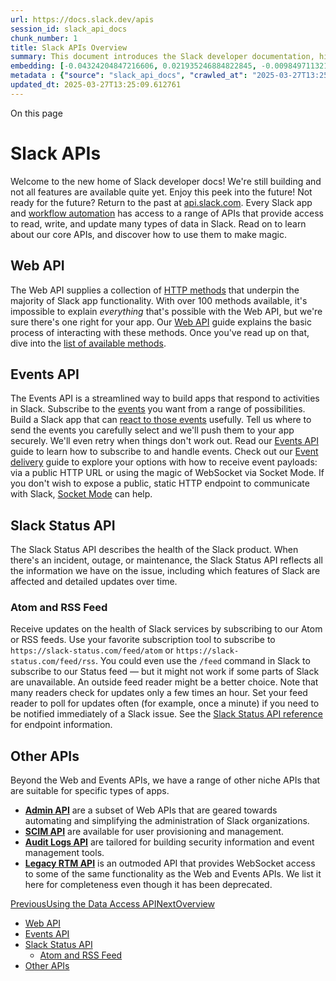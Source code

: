 ```yaml
---
url: https://docs.slack.dev/apis
session_id: slack_api_docs
chunk_number: 1
title: Slack APIs Overview
summary: This document introduces the Slack developer documentation, highlighting the ongoing developments and the core APIs available for Slack apps and workflow automation. It emphasizes the importance of the Web API, which includes over 100 HTTP methods essential for app functionality. Users are encouraged to explore the guide for detailed usage instructions.
embedding: [-0.04324204847216606, 0.021935246884822845, -0.009849711321294308, -0.0162913016974926, 0.03879456967115402, 0.006816242355853319, -0.041308362036943436, -0.0002630492381285876, 0.016545098274946213, -0.007559502497315407, -0.012315160594880581, -0.03881873935461044, -0.020581668242812157, 0.009106451645493507, -0.012871095910668373, 0.03797275200486183, -0.027095770463347435, 0.033791158348321915, -0.02968207560479641, 0.02890860103070736, 0.044136375188827515, 0.0245578084141016, -0.010883024893701077, 0.044982362538576126, -0.022684549912810326, -0.016895579174160957, -0.012895266525447369, 0.04998577758669853, -0.040486544370651245, -0.02382059022784233, 0.04087328165769577, -0.029319509863853455, 0.004353814292699099, 0.027990100905299187, 0.07275492697954178, -0.00323892361484468, 0.029392022639513016, 0.041960980743169785, 0.04534493014216423, -0.020593753084540367, -0.007299663498997688, 0.004411220550537109, -0.010163935832679272, 0.02371182106435299, -0.05486833304166794, 0.003374885767698288, -0.05177443474531174, -0.0025681762490421534, -0.02299877442419529, -0.0030727474950253963, -0.07348005473613739, -0.011988851241767406, -0.002430703490972519, -0.013173233717679977, -0.013850023970007896, -0.008417575620114803, -0.028110956773161888, -0.01077425479888916, -0.03562815859913826, -0.021040918305516243, -0.00705795269459486, 0.015396972186863422, -0.023494280874729156, -0.01717354543507099, -0.029537050053477287, -0.005517046898603439, 0.013354516588151455, -0.0017947020241990685, -0.015819966793060303, -0.0028612506575882435, 0.08164987713098526, 0.02446112409234047, -0.03265511617064476, 0.015517828054726124, 0.008212121203541756, -0.03664334490895271, -0.011203291825950146, 0.08498548716306686, -0.02377224899828434, 0.005453598219901323, -0.011348318308591843, 0.03352527692914009, -0.06400499492883682, -0.051677752286195755, -0.03429875150322914, 0.024364439770579338, -0.04580418020486832, -0.042637769132852554, -0.007160679902881384, 0.04536909982562065, -0.03434709087014198, -0.018055791035294533, -0.03944718837738037, 0.023470111191272736, 0.03652248904109001, -0.009342119097709656, -0.006465761456638575, 0.009076237678527832, 0.004592503421008587, 0.046456798911094666, 0.0313982218503952, -0.05859067663550377, -0.03470965847373009, -0.05573849007487297, 0.03415372222661972, 0.008707628585398197, 0.06917760521173477, -0.022454924881458282, -0.01150542963296175, -0.05849399417638779, -0.137001633644104, -0.04582834988832474, -0.0005215664277784526, -0.007855597883462906, -0.009571744129061699, 0.009136664681136608, 0.0032298595178872347, -0.0026210504584014416, 0.021911077201366425, -0.029126141220331192, -0.02687823213636875, 0.01295569445937872, 0.03644997626543045, 0.027820903807878494, 0.01937311328947544, -0.03043137863278389, 0.004852342419326305, -0.03512056544423103, -0.05573849007487297, 0.0062482221983373165, 0.060572706162929535, -0.027095770463347435, 0.051677752286195755, -0.05370812118053436, -0.030624747276306152, -0.009469017386436462, -0.052402883768081665, 0.0032782016787678003, -0.0048311930149793625, 0.00705795269459486, 0.055400095880031586, -0.053031329065561295, 0.004030526150017977, 0.0027147135697305202, -0.04855968430638313, -0.031422391533851624, -0.024352354928851128, -0.044934023171663284, -0.03637746348977089, 0.00895538181066513, 0.0034806341864168644, 0.025548823177814484, -0.04408803582191467, -0.010526501573622227, -0.023470111191272736, 0.013197405263781548, 0.044063862413167953, 0.057527150958776474, 0.02661234885454178, -0.005214908625930548, -0.0015484592877328396, 0.017463598400354385, -0.02216487191617489, 0.0026452215388417244, -0.04486151039600372, -0.002087776316329837, 0.029246997088193893, -0.05129101499915123, -0.05849399417638779, -0.004408199340105057, -0.04609423503279686, -0.024739092215895653, -0.014031306840479374, 0.008870783261954784, 0.023288827389478683, -0.010689656250178814, -0.00925147719681263, 0.00027230221894569695, -0.018188731744885445, -0.015360715799033642, -0.040196493268013, 0.01852712593972683, -0.05119432881474495, -0.03362195938825607, -0.034612976014614105, -0.012641469947993755, -0.019868621602654457, 0.054578278213739395, -0.027168285101652145, 0.013946708291769028, -0.015856223180890083, 0.020243272185325623, -0.006272393278777599, 0.024352354928851128, 0.0024186179507523775, 0.005504961591213942, -0.01003099512308836, 0.00760180177167058, 0.04529658704996109, -0.006556403357535601, 0.0461425743997097, -0.01258104294538498, 0.04594920575618744, -0.026443151757121086, 0.02982710301876068, -0.009529445320367813, 0.0208112932741642, 0.04026900604367256, -0.03354944661259651, -0.02835266664624214, 0.021681450307369232, -0.012726069428026676, 0.006393248215317726, 0.026298126205801964, -0.03557981550693512, -0.012629385106265545, 0.0006586617091670632, 0.02893277257680893, -0.004214830696582794, 0.019542312249541283, -0.00240351096726954, 0.06250639259815216, 0.0018944076728075743, 0.004175552632659674, 0.016980178654193878, 0.042855311185121536, 0.012726069428026676, -0.03959221392869949, 0.007094209548085928, -0.004504883661866188, 0.04684353619813919, 0.046505142003297806, -0.013136977329850197, -0.020388299599289894, 0.04213017597794533, -0.07483363896608353, 0.03855285793542862, -0.012139921076595783, -0.0010227385209873319, -0.002482066862285137, 0.012411844916641712, -0.010562757961452007, -0.01847878471016884, 0.05559346452355385, 0.018756750971078873, 0.013535800389945507, 0.020678352564573288, -0.040559057146310806, 0.019735679030418396, 0.05627025291323662, 0.06236136332154274, -0.006628916133195162, 0.026225613430142403, -0.01995321922004223, 0.013112806715071201, -0.047133591026067734, -0.029561219736933708, 0.0341295525431633, -0.005961190443485975, 0.03137405216693878, -0.018889691680669785, 0.0229504331946373, -0.03802109509706497, 0.008296720683574677, 0.0066107879392802715, 0.009100408293306828, -0.0017206781776621938, 0.039640557020902634, -0.016581354662775993, -0.028497694060206413, -0.0001606998557690531, 0.011716926470398903, 0.04667433723807335, -0.014780609868466854, -0.006048810668289661, -0.027869245037436485, 0.006211965344846249, 0.0007557236822322011, -0.03393618389964104, 0.03947135806083679, 0.000987992505542934, -0.027869245037436485, 0.021234286949038506, 0.010055165737867355, 0.015989163890480995, -0.024944545701146126, 0.008193993009626865, -0.014599326997995377, 0.010200192220509052, -0.019832363352179527, -0.021028831601142883, 0.04145338758826256, -0.009819497354328632, -0.025838876143097878, 0.01046003121882677, 0.02682988904416561, 0.06294146925210953, 0.017608625814318657, 0.011197248473763466, -0.01451472844928503, 0.024739092215895653, -0.02675737626850605, 0.015989163890480995, -0.030987313017249107, 0.03949553146958351, 0.02600807324051857, 0.015360715799033642, -0.010206234641373158, 0.016895579174160957, -0.03649831935763359, 0.006184773053973913, 0.06685718148946762, -0.012568957172334194, -0.06511686742305756, -0.04287948086857796, 0.024775348603725433, 0.031543247401714325, -0.00426015118137002, 0.021210115402936935, -0.03357362002134323, -0.025597164407372475, -0.004248065873980522, -0.017572369426488876, -0.022732893005013466, -0.002814419101923704, -0.08807938545942307, -0.034540459513664246, -0.006622873712331057, -0.02968207560479641, -0.03504805266857147, 0.06714724004268646, -0.03727179393172264, 0.0230108592659235, 0.053176358342170715, -0.018370013684034348, -0.006148516200482845, 0.033815328031778336, 0.015783710405230522, -0.00010102752275997773, 0.04754449799656868, 0.03473382815718651, -0.050807591527700424, -0.0324617475271225, -0.013149063102900982, 0.011499387212097645, 0.05883238837122917, -0.01261729933321476, -0.007946239784359932, -0.05124267190694809, 0.03035886585712433, -0.03664334490895271, -0.02815929800271988, -0.017511941492557526, -0.015505742281675339, -0.021016746759414673, 0.014865209348499775, -0.018805094063282013, -0.049502354115247726, -0.026322297751903534, -0.002770608989521861, -0.05477164685726166, -0.006659130100160837, -0.021222200244665146, -0.027023257687687874, 0.029367851093411446, 0.018007447943091393, 0.017669053748250008, -0.05409485846757889, 0.022732893005013466, -0.02603224478662014, 0.05878404527902603, 0.010145807638764381, 0.038238633424043655, -0.04681936651468277, -0.038383662700653076, 0.022019846364855766, 0.006199880037456751, 0.017221888527274132, -0.004193680826574564, 0.024872032925486565, 0.030092984437942505, 0.03217169642448425, -0.005054775159806013, -0.024158986285328865, 0.01330617442727089, 0.0032510091550648212, -0.018768837675452232, 0.016919750720262527, -0.022684549912810326, 0.02217695862054825, 0.027047429233789444, -0.03047972172498703, -0.007063995581120253, -0.03272763267159462, 0.031422391533851624, -0.04026900604367256, 0.008478003554046154, -0.006048810668289661, 0.053804803639650345, -0.03654665872454643, 0.04374963790178299, 0.01036334689706564, -0.025718020275235176, 0.00896142516285181, -0.015276117250323296, -0.024352354928851128, 0.003393014194443822, -0.011070351116359234, 0.004519990179687738, -0.0023989789187908173, 0.03787606954574585, 0.039688900113105774, 0.004148360341787338, -0.02004990354180336, -0.00409397529438138, -0.022068187594413757, 0.034492120146751404, 0.05772051960229874, 0.005668116267770529, 0.03265511617064476, 0.026999086141586304, -0.0799095630645752, 0.010731955990195274, -0.009227306582033634, -0.0532730408012867, 0.03118068166077137, 0.020303700119256973, -0.07033781707286835, -0.01856338232755661, -0.039036281406879425, -0.027990100905299187, -0.020557496696710587, 0.04096996784210205, -0.006018596701323986, -0.015771623700857162, -0.0019367070635780692, 0.023542623966932297, -0.004535097163170576, 0.030721431598067284, -0.0012251711450517178, 0.007408433593809605, 0.005432448349893093, -0.02233407087624073, -0.017354829236865044, -0.03664334490895271, 0.021330971270799637, -0.014526814222335815, -0.03267928957939148, -0.012109707109630108, 0.027651706710457802, -0.021391399204730988, -0.01444221567362547, 0.01451472844928503, 0.03615992143750191, -0.062554731965065, 0.0021859712433069944, 1.836434967117384e-05, -0.008284634910523891, 0.06468179076910019, 0.014841037802398205, 0.013414944522082806, 0.0018536190036684275, -0.030745603144168854, 0.021077174693346024, -0.0013294089585542679, -0.0200982466340065, 0.017705310136079788, -0.006097152829170227, 0.01079238299280405, 0.0009600447374396026, 0.00965030025690794, -0.012641469947993755, 0.011324146762490273, -0.0193851999938488, -0.02905362844467163, -0.03763435781002045, -0.006254264619201422, 0.02456989511847496, 0.04157424345612526, 0.01563868299126625, 6.977508746786043e-05, 0.014563070610165596, -0.04256525635719299, 0.010901153087615967, 0.04075242578983307, 0.006973354145884514, -0.002829526085406542, 0.0012991951080039144, 0.013004036620259285, 0.016786810010671616, -0.04998577758669853, 0.020376212894916534, 0.044063862413167953, -0.011541686952114105, -0.007450732868164778, -0.03809360787272453, -0.053901489824056625, -0.028014272451400757, -0.007335920352488756, -0.006773942615836859, 0.005677180364727974, -0.05191946029663086, 4.739795986097306e-05, 0.06240970641374588, 0.04326621815562248, -0.004912770353257656, -0.01154772937297821, 0.004042611923068762, -0.019941134378314018, 0.02661234885454178, -0.01516734715551138, -0.035894040018320084, 0.029440365731716156, 0.04157424345612526, -0.0445956252515316, 0.0208717193454504, 0.014563070610165596, 0.03144656494259834, 0.019457712769508362, -0.01566285453736782, 0.009595915675163269, -0.0068343705497682095, 0.03178495913743973, -0.011293932795524597, -0.03703008219599724, -0.006997525226324797, -0.0328243151307106, -0.009130622260272503, -0.007819341495633125, 0.0037555801682174206, -0.015832051634788513, 0.013136977329850197, 0.027820903807878494, -0.006695386953651905, -0.01706477627158165, 0.03925381973385811, -0.0035622117575258017, -0.04628760367631912, -0.019167659804224968, -0.012333288788795471, -0.013451200909912586, 0.027651706710457802, 0.0006548849632963538, 0.036764200776815414, -0.04205766320228577, 0.004665016662329435, -0.016557183116674423, -0.004646888468414545, 0.010176020674407482, 0.032365065068006516, 0.0023642329033464193, 0.009245434775948524, 0.05032417178153992, -0.040559057146310806, 0.026346467435359955, 0.015360715799033642, -0.007329877465963364, -0.02307128719985485, 0.008036881685256958, -0.0011058264644816518, 0.002269059419631958, -0.017548197880387306, 0.024001874029636383, 0.009402547031641006, -0.004840257111936808, 0.020484983921051025, -0.002420128555968404, -0.004151381552219391, -0.01630338840186596, 0.007311749272048473, 0.024316098541021347, -0.0032026669941842556, -0.011765268631279469, 0.005287421867251396, -0.03785189613699913, -0.002124032936990261, -0.0009313416085205972, -0.01333034597337246, -0.025427967309951782, 0.019107231870293617, -0.026177270337939262, -0.035168908536434174, -0.03497553989291191, 0.0711112916469574, -0.05583517625927925, -0.011958637274801731, 0.006979397032409906, 0.013173233717679977, 0.012423930689692497, -0.0222978126257658, 0.028787747025489807, -0.009644257836043835, -0.0013090146239846945, -0.02227364294230938, 0.00853843055665493, 0.01847878471016884, 0.009475059807300568, 0.007190893869847059, -0.03340442106127739, 0.013668741099536419, 0.026902401819825172, 0.004136274568736553, 0.010925324633717537, -0.009577787481248379, -0.027361653745174408, 0.016001248732209206, -0.014490557834506035, 0.008641158230602741, -0.006967311259359121, -0.011366446502506733, -0.010967623442411423, 0.008822441101074219, -0.025403795763850212, -0.04449894279241562, 0.007148594595491886, 0.033066026866436005, -0.04679519310593605, 0.028449350968003273, 0.01152960117906332, -0.023312998935580254, -0.013668741099536419, -0.02815929800271988, 0.03277597203850746, -0.004583439324051142, 0.02516208589076996, -0.00970468483865261, 0.0022373348474502563, -0.046456798911094666, -0.013523714616894722, 0.02216487191617489, 0.011318104341626167, 0.019590653479099274, 0.03398452699184418, -0.0014457321958616376, -0.042637769132852554, 0.018756750971078873, 0.024896204471588135, -0.0003078034787904471, 0.006550360471010208, -0.004946005530655384, -0.01624296046793461, 0.03050389140844345, 0.019506053999066353, -0.04466814175248146, 0.004689187742769718, -0.02159685268998146, -0.003915713634341955, -0.03277597203850746, 0.014635583385825157, 0.019771937280893326, -0.00018222721701022238, -0.009734898805618286, 0.062022969126701355, 0.0077951704151928425, 0.038214463740587234, -0.015348630025982857, -0.018007447943091393, -0.018829265609383583, -0.0062784356996417046, 0.021705621853470802, -0.036063238978385925, 0.02668486349284649, 0.018333757296204567, 0.008828483521938324, -0.012713983654975891, 0.020207015797495842, 0.0035773185081779957, 0.02608058601617813, 0.02240658365190029, 0.03519308194518089, -0.035410620272159576, 0.04401552304625511, 0.04469231143593788, 0.02666069194674492, 0.038166120648384094, -0.006453676149249077, 0.005190737545490265, -0.04295199364423752, -0.004589482210576534, 0.025476308539509773, -0.02963373437523842, -0.007341962773352861, -0.04582834988832474, 0.01150542963296175, 0.01109452173113823, -0.04391883686184883, 0.02003781870007515, 0.053176358342170715, 0.023228399455547333, 0.01372916903346777, 2.2388927391148172e-05, -0.013076549395918846, 0.018394185230135918, -0.031422391533851624, -0.002855207771062851, 0.02221321500837803, -0.005468704737722874, 0.01713728904724121, -0.016665954142808914, -0.06627707928419113, 0.0034504204522818327, -0.008314848877489567, -0.006230093538761139, -0.014937722124159336, -0.022805405780673027, -0.010012865997850895, 0.0023415726609528065, -0.019651081413030624, 0.027748389169573784, -0.047955404967069626, -0.004051676020026207, 0.01782616600394249, -0.032969340682029724, 0.036087408661842346, -0.006296564359217882, -0.007843513041734695, -0.020412469282746315, -0.024799520149827003, -0.042081836611032486, -0.012436016462743282, -0.0030470658093690872, -0.018333757296204567, -0.03340442106127739, -0.007045867387205362, 0.0104056466370821, -0.026298126205801964, 0.012713983654975891, 0.0099886953830719, -0.0038915425539016724, 0.007819341495633125, -0.017499856650829315, 0.01293152291327715, 0.0043870494700968266, -0.04955069720745087, -0.008568644523620605, -0.01006120815873146, -0.04771369695663452, 0.033041853457689285, -0.01776573807001114, -0.013692911714315414, -0.006072981748729944, -0.02228572778403759, 0.004205766599625349, 0.02661234885454178, 0.014526814222335815, -0.023397596552968025, -0.0099886953830719, 0.00816377904266119, 0.004456541500985622, 0.013112806715071201, 0.009867839515209198, 0.008369233459234238, -0.0070216963067650795, -0.015614512376487255, 0.0019654103089123964, -0.007704528979957104, -0.01081655453890562, 0.0017357850447297096, 0.016810979694128036, 0.028618548065423965, -0.0008459875243715942, 0.03200249746441841, -0.009396503679454327, 0.02162102423608303, -0.005121245980262756, -0.01851504109799862, -0.021729793399572372, -0.030963143333792686, 0.018176645040512085, 0.006804156582802534, -0.011964680626988411, -0.007879769429564476, 0.001935196458362043, -0.0014948296593502164, 0.041090819984674454, -0.00651410361751914, -0.057672176510095596, -0.024799520149827003, 0.015759538859128952, -0.07855597883462906, 0.002735863206908107, -0.009813454933464527, 0.006387205794453621, 0.006804156582802534, 0.013692911714315414, -0.01293152291327715, 0.007263407111167908, -0.023458024486899376, -0.04843882843852043, -0.018865521997213364, -0.057430464774370193, -0.012115749530494213, 0.001516734715551138, -0.04466814175248146, -0.012103663757443428, -0.008387361653149128, -0.005362956319004297, -0.08614569902420044, -0.0324617475271225, -0.001867215265519917, -0.009849711321294308, 0.02240658365190029, 0.0030787901487201452, 0.0275308508425951, 0.04167092591524124, 0.03280014544725418, -0.007625972852110863, 0.05404651537537575, -0.03927798941731453, -0.017270229756832123, 0.011620243079960346, -0.010260620154440403, 0.020533325150609016, 0.027071600779891014, 0.022503267973661423, 0.020267443731427193, 0.012568957172334194, 0.00891912542283535, 0.022418668493628502, 0.02603224478662014, 0.05443325266242027, 0.01925225928425789, -0.01000682357698679, 0.021802306175231934, 0.012109707109630108, 0.05564180761575699, -0.0003614330489654094, 0.020678352564573288, 0.016073763370513916, -0.03664334490895271, -0.02371182106435299, -0.003958012908697128, 0.047931235283613205, 0.010169978253543377, 0.011287890374660492, 0.010109550319612026, -0.03040720708668232, 0.015070662833750248, 0.013886280357837677, 0.03470965847373009, -0.01710103265941143, 0.019626909866929054, 0.008097308687865734, -0.02456989511847496, 0.0019986454863101244, -0.00787372700870037, 0.02066626586019993, 0.050130803138017654, 0.0019744744058698416, 0.013837938196957111, 0.007861641235649586, 0.013922536745667458, 0.03190581500530243, -0.03342859074473381, -0.0028008229564875364, 0.009626129642128944, -0.00651410361751914, 0.028715232387185097, 0.014043392613530159, 0.0016557184280827641, -0.015215689316391945, -0.001832469366490841, 0.026564007624983788, -0.004882556386291981, -0.0011179120047017932, -0.013874194584786892, 0.022068187594413757, 0.032340895384550095, 0.03415372222661972, 0.02311963029205799, -0.01845461316406727, 0.04164675623178482, 0.020376212894916534, 0.0012221498182043433, -0.010308962315320969, 0.004390070680528879, -0.05926746875047684, 0.025403795763850212, -0.019590653479099274, 0.021282628178596497, 0.025742191821336746, -0.014430129900574684, -0.008381319232285023, -0.010079337283968925, -0.004405177664011717, 0.0050064329989254475, -0.007577630691230297, 0.03434709087014198, 0.012091578915715218, 0.006937097292393446, -0.02680571749806404, -0.009789284318685532, -0.025572992861270905, 0.025452138856053352, 0.02661234885454178, 0.008435703814029694, -0.014321359805762768, 0.0488739050924778, 0.022793320938944817, 0.011318104341626167, -0.0011458598310127854, -0.01186799630522728, 0.002105904510244727, 0.009819497354328632, 0.004423305857926607, -0.018128303810954094, 0.018092047423124313, 0.02748250775039196, 0.005882634315639734, 0.017258144915103912, 0.03040720708668232, -0.01565076969563961, -0.0002583283348940313, 0.02369973622262478, 0.007861641235649586, -0.010550673119723797, 0.00813356600701809, -0.02456989511847496, 0.004915791563689709, -0.03993061184883118, 0.04133253172039986, 0.005281378980726004, 0.005831270944327116, 0.04829379916191101, 0.003335607936605811, 0.012883180752396584, 0.006918969098478556, -0.00010329356155125424, 0.018128303810954094, -0.05119432881474495, 0.04532076045870781, -0.028642719611525536, 0.0010809000814333558, 0.022551609203219414, 0.0009328522719442844, -0.011245590634644032, 0.009112494066357613, -0.0024140856694430113, -0.010876982472836971, 0.0005846378044225276, 0.001654207706451416, -0.006918969098478556, 0.014260931871831417, -0.04394300654530525, 0.04998577758669853, -0.02297460287809372, -0.01220639143139124, 0.02012241631746292, -0.03209918364882469, -0.01410382054746151, 0.03649831935763359, -0.011366446502506733, 0.04164675623178482, -0.025452138856053352, -0.04527241736650467, -0.03490302711725235, -0.0016300366260111332, -0.009481103159487247, 0.027796732261776924, 0.028546035289764404, -0.0054928758181631565, 0.011209334246814251, 0.013040293008089066, -0.009601958096027374, 0.01109452173113823, -0.019651081413030624, -0.00286276126280427, 0.03577318415045738, 0.027144113555550575, 0.03990643844008446, 0.027119942009449005, 0.019699422642588615, 0.026394810527563095, 0.023288827389478683, -0.013753339648246765, 0.016085848212242126, 0.03475800156593323, -0.004955069627612829, -0.00426317285746336, 0.004057718440890312, 0.04070408269762993, 0.036740027368068695, -0.01769322343170643, -0.0036770242732018232, 0.01407964900135994, -0.0022539524361491203, 0.012345374561846256, 0.011982808820903301, 0.054626621305942535, 0.004779829178005457, 0.018055791035294533, -0.044934023171663284, 0.004695230629295111, 0.0222373865544796, -0.029126141220331192, -0.03359778970479965, 0.02237032726407051, 0.031639933586120605, 0.059702545404434204, -0.002761544892564416, -0.037513501942157745, -0.006453676149249077, 0.007988539524376392, -0.06139452010393143, 0.021258456632494926, 0.0385286882519722, 0.003130153752863407, -0.023458024486899376, 0.011348318308591843, -0.013862109743058681, 0.0014767013490200043, -0.021125515922904015, -0.022515352815389633, -0.021125515922904015, -0.02902945689857006, 0.023941446095705032, -0.04694022238254547, -0.03183330222964287, -0.04587669298052788, -0.013789596036076546, 0.02002573199570179, -0.009813454933464527, 0.01554199866950512, -0.01711311936378479, -0.03499971330165863, -0.006792071275413036, -0.006399291101843119, 0.011354360729455948, 0.016484670341014862, -0.03137405216693878, -0.0018188731046393514, 0.024968717247247696, -0.03188164159655571, 0.02533128298819065, 0.020605837926268578, 0.03475800156593323, 0.015529913827776909, -0.009626129642128944, 0.02228572778403759, -0.01221847627311945, -0.03632912039756775, -0.019119316712021828, 0.040438201278448105, 0.04063156992197037, 0.02002573199570179, 0.001541661098599434, -0.00519980164244771, 0.007196936756372452, -0.004096996504813433, 0.04254108667373657, -0.004538118839263916, 0.02146391198039055, -0.005223972722887993, -0.001799234189093113, 0.015952907502651215, -0.02612892910838127, -0.00886474084109068, 0.00815169420093298, 0.051677752286195755, -0.02588721737265587, 0.005311592947691679, -0.009879925288259983, 0.04532076045870781, -0.015010235831141472, 0.013596227392554283, 0.0026301147881895304, 0.017439428716897964, -0.035217251628637314, 0.024702835828065872, -0.012399760074913502, 0.03122902475297451, -0.02075086534023285, -0.0068343705497682095, -0.014393873512744904, 0.0015190007397904992, -0.013318260200321674, -0.025669677183032036, 0.006399291101843119, -0.041211675852537155, -0.020968403667211533, -0.016013335436582565, 0.015977079048752785, -0.006109238136559725, 0.016738466918468475, -0.021355140954256058, 0.013982964679598808, 0.006483890116214752, 0.007426561787724495, 0.047085247933864594, -0.007215064950287342, -0.0049429843202233315, -0.019554397091269493, -0.01372916903346777, 0.0038492430467158556, 0.01224264781922102, 0.02090797759592533, 0.0025878152810037136, -0.014285103417932987, -0.024304011836647987, 0.027289139106869698, -0.009620086289942265, -0.0018853435758501291, -0.017233973369002342, -0.004136274568736553, -0.018430441617965698, 0.025621335953474045, 0.0258630458265543, -0.035168908536434174, 0.004595525097101927, 0.01447847206145525, 0.039833925664424896, -0.014635583385825157, -0.004713358823210001, -0.035990726202726364, 0.00047473495942540467, -0.0035773185081779957, 0.008719714358448982, 0.01936102844774723, 0.014575156383216381, 0.038262806832790375, 0.03794858232140541, 0.014502642676234245, 0.014490557834506035, 0.005532153882086277, 0.0024684707168489695, -0.022781234234571457, -0.0006529965903609991, 0.008635114878416061, -0.0069431401789188385, -0.030721431598067284, 0.01186799630522728, -0.04979240894317627, -0.0046861665323376656, -0.03330773487687111, -0.006937097292393446, 0.008816398680210114, -0.002752480795606971, 0.010683613829314709, -0.00015040827565826476, -0.005906805396080017, -0.004513947758823633, 0.018841350451111794, -0.026346467435359955, 0.022890005260705948, 0.027095770463347435, -0.02673320472240448, -0.0006790560437366366, 0.07565545290708542, -0.01719771698117256, 0.014502642676234245, 0.008314848877489567, 0.010327090509235859, 0.015239860862493515, 0.010641314089298248, 0.04826962947845459, -0.010073293931782246, -0.04077659919857979, -0.022394496947526932, 0.009112494066357613, 0.0099886953830719, 0.0032026669941842556, -0.006520146504044533, -0.027095770463347435, -0.01917974464595318, 0.024654492735862732, 0.020593753084540367, -0.0059158699586987495, 0.008725756779313087, 0.06347323209047318, -0.007903940044343472, 0.03507222607731819, -0.01113077811896801, -0.026539836078882217, 0.03120485320687294, -0.003556168871000409, 0.022044017910957336, 0.006973354145884514, -0.019626909866929054, -0.03797275200486183, 0.006272393278777599, 0.025621335953474045, -0.02835266664624214, -0.0009026384796015918, 0.013922536745667458, -0.01711311936378479, 0.010514415800571442, -0.0021618001628667116, 0.010744040831923485, -0.02164519391953945, 0.008435703814029694, -0.02088380604982376, -0.016122104600071907, 0.005665095057338476, -0.008212121203541756, -0.04703690484166145, -0.009215220808982849, -0.00783142726868391, -0.018696323037147522, 0.05554512143135071, 0.04519990459084511, -0.013354516588151455, -0.007909983396530151, -0.011167035438120365, 0.018104132264852524, 0.03768270090222359, -0.030818115919828415, -0.0030818115919828415, -0.02608058601617813, 0.02442486770451069, 0.013414944522082806, 0.005852420814335346, -0.029101969674229622, -0.01943354122340679, 0.00996452383697033, -0.0006915192352607846, 0.006030682474374771, -0.009740942157804966, 0.007505117915570736, 0.010484201833605766, 0.00854447390884161, 0.05046919733285904, -0.004172531422227621, -0.0007976453634910285, -0.019832363352179527, -0.0013067485997453332, 0.026177270337939262, 0.01856338232755661, -0.015952907502651215, -0.006598702631890774, 0.024110643193125725, 0.012272861786186695, -0.0340086966753006, -0.012713983654975891, 0.008719714358448982, -0.002344593871384859, -0.013294089585542679, -0.03149490803480148, -0.012774411588907242, -0.012085535563528538, 0.024255670607089996, 0.031035656109452248, 0.021935246884822845, 0.015904564410448074, -0.03504805266857147, 0.006918969098478556, 0.00632677786052227, 0.0063146925531327724, 0.015324459411203861, 0.022152787074446678, -0.010562757961452007, -0.004710337612777948, -0.0289569441229105, 0.020412469282746315, -0.051629409193992615, -0.01414007693529129, -0.007142551708966494, 0.047907065600156784, -0.004444455727934837, -0.015155261382460594, 0.030262181535363197, 0.0005162789602763951, -0.009154792875051498, 0.0014351573772728443, -0.022684549912810326, -0.0024533637333661318, -0.0043417285196483135, -0.03195415809750557, 0.02442486770451069, -0.01220639143139124, -0.005290443077683449, -0.01451472844928503, -0.0432903878390789, -0.0004161956312600523, -0.021403484046459198, -0.011324146762490273, -0.004239001777023077, 0.03335607796907425, -0.011299976147711277, 0.014297189190983772, 0.004353814292699099, -0.019711509346961975, -0.005299507640302181, 0.007855597883462906, 0.0067558144219219685, -0.004964133724570274, 0.010514415800571442, -0.00555632496252656, -0.0038643500301986933, 0.0245578084141016, 0.0039791627787053585, 0.005326699931174517, -0.0043084933422505856, -0.0065805744379758835, -0.005976297426968813, -0.001995624043047428, 0.012327246367931366, -0.008242335170507431, -0.023312998935580254, 0.02447321079671383, 0.026153098791837692, 0.01856338232755661, 0.0162913016974926, -0.035265594720840454, 0.01008537970483303, -0.0329451709985733, -0.00501247588545084, -0.023494280874729156, -0.01411590538918972, -0.02141556888818741, -0.017632797360420227, -0.010979709215462208, 0.04184012487530708, 0.003093897132202983, 0.0011043158592656255, 0.01621878892183304, -0.002924699569121003, 0.01621878892183304, -0.017596540972590446, -0.0008686478831805289, 0.003936863504350185, 0.024690749123692513, 0.00017778956680558622, -0.014901465736329556, -0.03845617547631264, 0.006000468507409096, -0.03115651197731495, -0.005523089785128832, -0.02305920235812664, -0.025790533050894737, 0.005205844528973103, -0.004873492289334536, 0.029512878507375717, 0.015457400120794773, -0.029488706961274147, -0.014659754931926727, -0.01781407929956913, 0.021838562563061714, -0.00261047575622797, -0.004800979048013687, -0.014236761257052422, -0.00923939235508442, 0.024666577577590942, 0.008635114878416061, 0.021959418430924416, -0.018116218969225883, 0.019614825025200844, 0.004909748677164316, -0.002173885703086853, 0.014732267707586288, -0.025814704596996307, 0.017246060073375702, 0.004598546307533979, 0.028062613680958748, -0.021403484046459198, 0.006363034714013338, -0.0017433385364711285, 0.040196493268013, -0.04742364212870598, 0.01943354122340679, 0.009946395643055439, 0.023325083777308464, 0.02004990354180336, 0.046480972319841385, -0.014152162708342075, 0.025089573115110397, 9.465429320698604e-05, -0.011517515406012535, -0.010647357441484928, -0.0019518140470609069, -0.0056832232512533665, -0.027216626331210136, 0.04742364212870598, 0.02975458838045597, 0.0186721533536911, -0.01637590117752552, -0.004628760274499655, -0.006925011985003948, 0.04155007377266884, -0.012031150981783867, -0.02380850538611412, 0.004671059548854828, 0.007976453751325607, 0.0020666266791522503, -0.016206704080104828, -0.014019221067428589, 0.0170043483376503, -0.021778134629130363, 0.04486151039600372, 0.016617611050605774, -0.004423305857926607, 0.0274099949747324, -0.015046492218971252, 0.005396191496402025, 0.0388912558555603, 0.008816398680210114, -0.012115749530494213, 0.010466073639690876, 0.004018440842628479, -0.011729012243449688, 0.0289569441229105, -0.02234615571796894, -0.010411689057946205, 0.02160893753170967, -0.012907352298498154, -0.017318572849035263, 0.03180912882089615, 0.006816242355853319, -0.03519308194518089, 0.01150542963296175, 0.010466073639690876, 0.0009192560683004558, -0.010725912638008595, -0.0078495554625988, 0.02760336361825466, -0.011185163632035255, -0.044112205505371094, 0.018055791035294533, -0.005897741299122572, 0.02666069194674492, 0.004106060601770878, 0.00971072819083929, -0.001850597676821053, -0.00931190513074398, -0.012025107629597187, 0.00971072819083929, 0.015759538859128952, -0.007722657173871994, -0.023167971521615982, 0.03340442106127739, -0.005142395384609699, -0.002687521046027541, -0.019880706444382668, 0.029537050053477287, -0.013088635168969631, -0.01481686718761921, 0.024944545701146126, 0.017487769946455956, 0.026467323303222656, 0.004949026741087437, -0.016847236081957817, -0.02222529985010624, -0.0007916025933809578, 0.018333757296204567, -0.0023763184435665607, 0.030286353081464767, 0.02383267693221569, -0.01410382054746151, 0.04217851907014847, -0.006048810668289661, 0.03797275200486183, 0.011626285500824451, 0.005740629509091377, 0.05965420603752136, 0.003547104774042964, 0.02166936546564102, -0.018938034772872925, -0.018901778385043144, 0.027192454785108566, -0.0015235329046845436, 0.019119316712021828, 0.0023944468703120947, -0.0038734141271561384, -0.011741098016500473, 0.01647258549928665, -0.005236058495938778, 0.019916962832212448, 0.00191102537792176, 0.014031306840479374, 0.012943608686327934, 0.023458024486899376, -0.001014429610222578, 0.016931835561990738, 0.021113431081175804, 0.0031936028972268105, -0.02092006243765354, -0.005378063302487135, -0.008236292749643326, 0.0162913016974926, 0.03417789563536644, 0.04159841313958168, -0.02760336361825466, 0.008272549137473106, -0.01186799630522728, 0.005426405463367701, 0.009982652962207794, 0.017125204205513, -0.026346467435359955, -0.0015114473644644022, -0.016146276146173477, -0.003837157506495714, -0.028521863743662834, -0.011354360729455948, 0.008532388135790825, -0.004018440842628479, 0.0060155754908919334, -0.005254186689853668, -0.026950744912028313, 0.035217251628637314, 0.04024483263492584, 0.010689656250178814, 0.015759538859128952, -0.014611412771046162, 0.026394810527563095, -0.012212433852255344, -0.01699226349592209, 0.01621878892183304, 0.003093897132202983, -0.01775365136563778, -0.016460498794913292, -0.021391399204730988, 0.03732013329863548, -0.013680826872587204, 0.0028839108999818563, 0.002678456949070096, -0.006218008231371641, 0.004553225822746754, 0.01638798601925373, -9.904474427457899e-05, -0.024050215259194374, 0.027675876393914223, -0.005251165479421616, 0.005788971669971943, -0.020352041348814964, -0.01380168180912733, -0.00202734861522913, 0.009450889192521572, -0.0018581511685624719, 0.0008323912625201046, 0.04179178178310394, 0.019167659804224968, 0.015070662833750248, 0.022551609203219414, -0.03545896336436272, 0.0015318416990339756, 0.004770765081048012, 0.010550673119723797]
metadata : {"source": "slack_api_docs", "crawled_at": "2025-03-27T13:25:09.610998", "url_path": "/apis", "chunk_size": 4685}
updated_dt: 2025-03-27T13:25:09.612761
---
```

On this page
# Slack APIs
Welcome to the new home of Slack developer docs!
We're still building and not all features are available quite yet. Enjoy this peek into the future!
Not ready for the future? Return to the past at [api.slack.com](https://api.slack.com/docs).
Every Slack app and [workflow automation](https://docs.slack.dev/workflows) has access to a range of APIs that provide access to read, write, and update many types of data in Slack.
Read on to learn about our core APIs, and discover how to use them to make magic.
## Web API[​](https://docs.slack.dev/apis#web-api "Direct link to Web API")
The Web API supplies a collection of [HTTP methods](https://docs.slack.dev/reference/methods) that underpin the majority of Slack app functionality.
With over 100 methods available, it's impossible to explain _everything_ that's possible with the Web API, but we're sure there's one right for your app.
Our [Web API](https://docs.slack.dev/apis/web-api/) guide explains the basic process of interacting with these methods. Once you've read up on that, dive into the [list of available methods](https://docs.slack.dev/reference/methods).
## Events API[​](https://docs.slack.dev/apis#events-api "Direct link to Events API")
The Events API is a streamlined way to build apps that respond to activities in Slack.
Subscribe to the [events](https://docs.slack.dev/reference/events) you want from a range of possibilities. Build a Slack app that can [react to those events](https://docs.slack.dev/interactivity#responses) usefully.
Tell us where to send the events you carefully select and we'll push them to your app securely. We'll even retry when things don't work out.
Read our [Events API](https://docs.slack.dev/apis/events-api/) guide to learn how to subscribe to and handle events.
Check out our [Event delivery](https://docs.slack.dev/apis/events-api/comparing-http-socket-mode) guide to explore your options with how to receive event payloads: via a public HTTP URL or using the magic of WebSocket via Socket Mode.
If you don't wish to expose a public, static HTTP endpoint to communicate with Slack, [Socket Mode](https://docs.slack.dev/apis/events-api/using-socket-mode) can help.
## Slack Status API[​](https://docs.slack.dev/apis#slack-status-api "Direct link to Slack Status API")
The Slack Status API describes the health of the Slack product. When there's an incident, outage, or maintenance, the Slack Status API reflects all the information we have on the issue, including which features of Slack are affected and detailed updates over time.
### Atom and RSS Feed[​](https://docs.slack.dev/apis#feed "Direct link to Atom and RSS Feed")
Receive updates on the health of Slack services by subscribing to our Atom or RSS feeds. Use your favorite subscription tool to subscribe to `https://slack-status.com/feed/atom` or `https://slack-status.com/feed/rss`. You could even use the `/feed` command in Slack to subscribe to our Status feed — but it might not work if some parts of Slack are unavailable. An outside feed reader might be a better choice.
Note that many readers check for updates only a few times an hour. Set your feed reader to poll for updates often (for example, once a minute) if you need to be notified immediately of a Slack issue.
See the [Slack Status API reference](https://docs.slack.dev/reference/slack-status-api) for endpoint information.
## Other APIs[​](https://docs.slack.dev/apis#other-apis "Direct link to Other APIs")
Beyond the Web and Events APIs, we have a range of other niche APIs that are suitable for specific types of apps.
  * [**Admin API**](https://docs.slack.dev/admins) are a subset of Web APIs that are geared towards automating and simplifying the administration of Slack organizations.
  * [**SCIM API**](https://docs.slack.dev/admins/scim-api/) are available for user provisioning and management.
  * [**Audit Logs API**](https://docs.slack.dev/admins/audit-logs-api/) are tailored for building security information and event management tools.
  * [**Legacy RTM API**](https://docs.slack.dev/legacy/legacy-rtm-api) is an outmoded API that provides WebSocket access to some of the same functionality as the Web and Events APIs. We list it here for completeness even though it has been deprecated.


[PreviousUsing the Data Access API](https://docs.slack.dev/ai/using-data-access-api)[NextOverview](https://docs.slack.dev/apis/)
  * [Web API](https://docs.slack.dev/apis#web-api)
  * [Events API](https://docs.slack.dev/apis#events-api)
  * [Slack Status API](https://docs.slack.dev/apis#slack-status-api)
    * [Atom and RSS Feed](https://docs.slack.dev/apis#feed)
  * [Other APIs](https://docs.slack.dev/apis#other-apis)